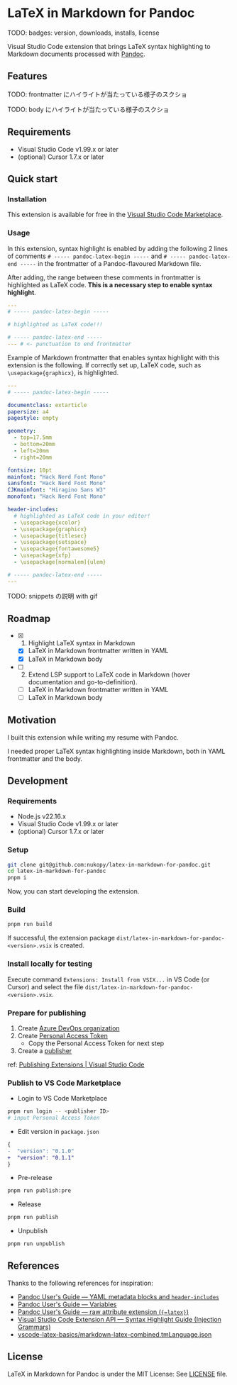 # LaTeX in Markdown for Pandoc

TODO: badges: version, downloads, installs, license

Visual Studio Code extension that brings LaTeX syntax highlighting to Markdown documents processed with [Pandoc](https://pandoc.org/index.html).

## Features

TODO: frontmatter にハイライトが当たっている様子のスクショ

TODO: body にハイライトが当たっている様子のスクショ

## Requirements

- Visual Studio Code v1.99.x or later
- (optional) Cursor 1.7.x or later

## Quick start

### Installation

This extension is available for free in the [Visual Studio Code Marketplace](https://marketplace.visualstudio.com/items?itemName=nukopy.latex-in-markdown-for-pandoc).

### Usage

In this extension, syntax highlight is enabled by adding the following 2 lines of comments `# ----- pandoc-latex-begin -----` and `# ----- pandoc-latex-end -----` in the frontmatter of a Pandoc-flavoured Markdown file.

After adding, the range between these comments in frontmatter is highlighted as LaTeX code. **This is a necessary step to enable syntax highlight**.

```yaml
---
# ----- pandoc-latex-begin -----

# highlighted as LaTeX code!!!

# ----- pandoc-latex-end -----
--- # <- punctuation to end frontmatter
```

Example of Markdown frontmatter that enables syntax highlight with this extension is the following. If correctly set up, LaTeX code, such as `\usepackage{graphicx}`, is highlighted.

```yaml
---
# ----- pandoc-latex-begin -----

documentclass: extarticle
papersize: a4
pagestyle: empty

geometry:
  - top=17.5mm
  - bottom=20mm
  - left=20mm
  - right=20mm

fontsize: 10pt
mainfont: "Hack Nerd Font Mono"
sansfont: "Hack Nerd Font Mono"
CJKmainfont: "Hiragino Sans W3"
monofont: "Hack Nerd Font Mono"

header-includes:
  # highlighted as LaTeX code in your editor!
  - \usepackage{xcolor}
  - \usepackage{graphicx}
  - \usepackage{titlesec}
  - \usepackage{setspace}
  - \usepackage{fontawesome5}
  - \usepackage{xfp}
  - \usepackage[normalem]{ulem}

# ----- pandoc-latex-end -----
---
```

TODO: snippets の説明 with gif

## Roadmap

- [x] 1. Highlight LaTeX syntax in Markdown
  - [x] LaTeX in Markdown frontmatter written in YAML
  - [x] LaTeX in Markdown body
- [ ] 2. Extend LSP support to LaTeX code in Markdown (hover documentation and go-to-definition).
  - [ ] LaTeX in Markdown frontmatter written in YAML
  - [ ] LaTeX in Markdown body

## Motivation

I built this extension while writing my resume with Pandoc.

I needed proper LaTeX syntax highlighting inside Markdown, both in YAML frontmatter and the body.

## Development

### Requirements

- Node.js v22.16.x
- Visual Studio Code v1.99.x or later
- (optional) Cursor 1.7.x or later

### Setup

```sh
git clone git@github.com:nukopy/latex-in-markdown-for-pandoc.git
cd latex-in-markdown-for-pandoc
pnpm i
```

Now, you can start developing the extension.

### Build

```sh
pnpm run build
```

If successful, the extension package `dist/latex-in-markdown-for-pandoc-<version>.vsix` is created.

### Install locally for testing

Execute command `Extensions: Install from VSIX...` in VS Code (or Cursor) and select the file `dist/latex-in-markdown-for-pandoc-<version>.vsix`.

### Prepare for publishing

1. Create [Azure DevOps organization](https://learn.microsoft.com/en-us/azure/devops/organizations/accounts/create-organization?view=azure-devops)
2. Create [Personal Access Token](https://learn.microsoft.com/en-us/azure/devops/organizations/accounts/use-personal-access-tokens-to-authenticate?view=azure-devops&tabs=Windows)
   - Copy the Personal Access Token for next step
3. Create a [publisher](https://code.visualstudio.com/api/working-with-extensions/publishing-extension#create-a-publisher)

ref: [Publishing Extensions | Visual Studio Code](https://code.visualstudio.com/api/working-with-extensions/publishing-extension)

### Publish to VS Code Marketplace

- Login to VS Code Marketplace

```sh
pnpm run login -- <publisher ID>
# input Personal Access Token
```

- Edit version in `package.json`

```diff json
{
-  "version": "0.1.0"
+  "version": "0.1.1"
}
```

- Pre-release

```sh
pnpm run publish:pre
```

- Release

```sh
pnpm run publish
```

- Unpublish

```sh
pnpm run unpublish
```

## References

Thanks to the following references for inspiration:

- [Pandoc User's Guide — YAML metadata blocks and `header-includes`](https://pandoc.org/MANUAL.html#metadata-blocks)
- [Pandoc User's Guide — Variables](https://pandoc.org/MANUAL.html#variables)
- [Pandoc User's Guide — raw attribute extension (`{=latex}`)](https://pandoc.org/MANUAL.html#extension-raw_attribute)
- [Visual Studio Code Extension API — Syntax Highlight Guide (Injection Grammars)](https://code.visualstudio.com/api/language-extensions/syntax-highlight-guide#injection-grammars)
- [vscode-latex-basics/markdown-latex-combined.tmLanguage.json](https://github.com/jlelong/vscode-latex-basics/blob/main/syntaxes/markdown-latex-combined.tmLanguage.json)

## License

LaTeX in Markdown for Pandoc is under the MIT License: See [LICENSE](./LICENSE) file.
